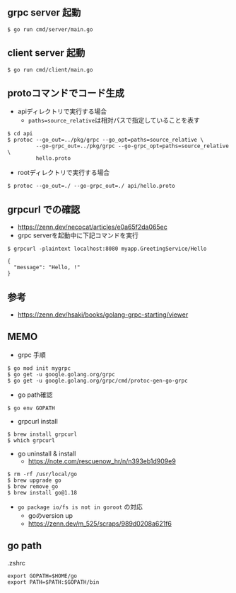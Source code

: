 ## grpc server 起動
```
$ go run cmd/server/main.go
```

## client server 起動
```
$ go run cmd/client/main.go
```

## protoコマンドでコード生成
- apiディレクトリで実行する場合
  - `paths=source_relative`は相対パスで指定していることを表す
```
$ cd api
$ protoc --go_out=../pkg/grpc --go_opt=paths=source_relative \
	     --go-grpc_out=../pkg/grpc --go-grpc_opt=paths=source_relative \
	     hello.proto
```

- rootディレクトリで実行する場合

```
$ protoc --go_out=./ --go-grpc_out=./ api/hello.proto
```


## grpcurl での確認
- https://zenn.dev/necocat/articles/e0a65f2da065ec
- grpc serverを起動中に下記コマンドを実行
```
$ grpcurl -plaintext localhost:8080 myapp.GreetingService/Hello

{
  "message": "Hello, !"
}
```

## 参考
- https://zenn.dev/hsaki/books/golang-grpc-starting/viewer

## MEMO
- grpc 手順

```
$ go mod init mygrpc
$ go get -u google.golang.org/grpc
$ go get -u google.golang.org/grpc/cmd/protoc-gen-go-grpc
```


- go path確認

```
$ go env GOPATH
```

- grpcurl install

```
$ brew install grpcurl
$ which grpcurl
```

- go uninstall & install
  - https://note.com/rescuenow_hr/n/n393eb1d909e9

```
$ rm -rf /usr/local/go
$ brew upgrade go
$ brew remove go
$ brew install go@1.18
```

- `go package io/fs is not in goroot` の対応
  - goのversion up
  - https://zenn.dev/m_525/scraps/989d0208a621f6

## go path
.zshrc

```
export GOPATH=$HOME/go
export PATH=$PATH:$GOPATH/bin
```
